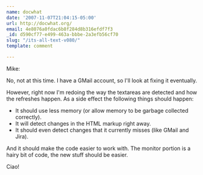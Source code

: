 ```yaml
---
name: docwhat
date: '2007-11-07T21:04:15-05:00'
url: http://docwhat.org/
email: 4e8076a0fdac6b8f284d8b316efdf7f3
_id: d590cf77-e499-463a-bbbe-2a3efb56cf70
slug: "/its-all-text-v080/"
template: comment

---
```


Mike:

No, not at this time.  I have a GMail account, so I'll look at fixing it eventually.

However, right now I'm redoing the way the textareas are detected and how the refreshes happen.  As a side effect the following things should happen:

<ul>
  <li> It should use less memory (or allow memory to be garbage collected correctly). </li>
  <li> It will detect changes in the HTML markup right away. </li>
  <li> It should even detect changes that it currently misses (like GMail and Jira).</li>
</ul>

And it should make the code easier to work with.  The monitor portion is a hairy bit of code, the new stuff should be easier.

Ciao!
